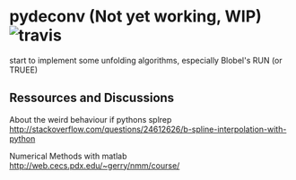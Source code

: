 # pydeconv (Not yet working, WIP) ![travis](https://travis-ci.org/MaxNoe/pydeconv.svg)

start to implement some unfolding algorithms,
especially Blobel's RUN (or TRUEE)


## Ressources and Discussions

About the weird behaviour if pythons splrep
    http://stackoverflow.com/questions/24612626/b-spline-interpolation-with-python
 
Numerical Methods with matlab
    http://web.cecs.pdx.edu/~gerry/nmm/course/